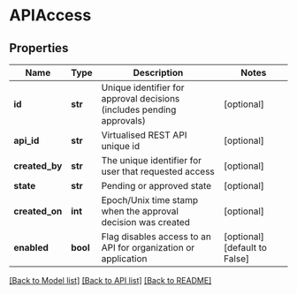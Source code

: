 # APIAccess

## Properties
Name | Type | Description | Notes
------------ | ------------- | ------------- | -------------
**id** | **str** | Unique identifier for approval decisions (includes pending approvals) | [optional] 
**api_id** | **str** | Virtualised REST API unique id | [optional] 
**created_by** | **str** | The unique identifier for user that requested access | [optional] 
**state** | **str** | Pending or approved state | [optional] 
**created_on** | **int** | Epoch/Unix time stamp when the approval decision was created  | [optional] 
**enabled** | **bool** | Flag disables access to an API for organization or application | [optional] [default to False]

[[Back to Model list]](../README.md#documentation-for-models) [[Back to API list]](../README.md#documentation-for-api-endpoints) [[Back to README]](../README.md)


